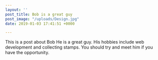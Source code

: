 ```yaml
---
layout: ''
post_title: Bob is a great guy
post_image: "/uploads/Design.jpg"
date: 2019-01-03 17:41:51 +0000

---
```

This is a post about Bob  He is a great guy.  His hobbies include web development and collecting stamps. You should try and meet him if you have the opportunity.